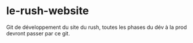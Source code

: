 # le-rush-website


Git de développement du site du rush, toutes les phases du dév à la prod devront passer par ce git.   

